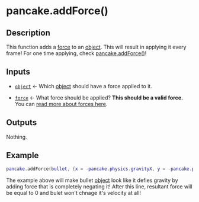 # pancake.addForce()

## Description

This function adds a [force](http://mightypancake.games/#/documentation/topics/forces) to an [object](http://mightypancake.games/#/documentation/topics/objects). This will result in applying it every frame! For one time applying, check [pancake.addForce()](http://mightypancake.games/#/documentation/functions/pancake.addForce())!

## Inputs

* [`object`](http://mightypancake.games/#/documentation/topics/objects) <- Which [object](http://mightypancake.games/#/documentation/topics/objects) should have a force applied to it.

* [`force`](http://mightypancake.games/#/documentation/topics/forces) <- What force should be applied? **This should be a valid force.** You can [read more about forces here](http://mightypancake.games/#/documentation/topics/forces).

## Outputs

Nothing.

## Example

```lua
pancake.addForce(bullet, {x = -pancake.physics.gravityX, y = -pancake.physics.gravityY, relativeToMass = true, time = "infinite"})
```

The example above will make bullet [object](http://mightypancake.games/#/documentation/topics/objects) look like it defies gravity by adding force that is completely negating it! After this line, resultant force will be equal to 0 and bulet won't chnage it's velocity at all!
